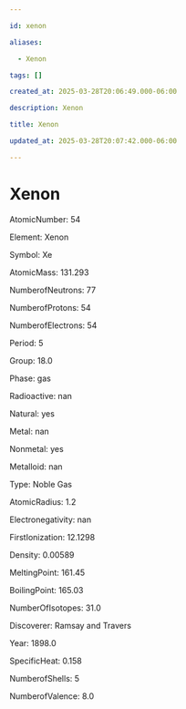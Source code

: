 ```yaml
---

id: xenon

aliases:

  - Xenon

tags: []

created_at: 2025-03-28T20:06:49.000-06:00

description: Xenon

title: Xenon

updated_at: 2025-03-28T20:07:42.000-06:00

---
```




# Xenon

AtomicNumber: 54

Element: Xenon

Symbol: Xe

AtomicMass: 131.293

NumberofNeutrons: 77

NumberofProtons: 54

NumberofElectrons: 54

Period: 5

Group: 18.0

Phase: gas

Radioactive: nan

Natural: yes

Metal: nan

Nonmetal: yes

Metalloid: nan

Type: Noble Gas

AtomicRadius: 1.2

Electronegativity: nan

FirstIonization: 12.1298

Density: 0.00589

MeltingPoint: 161.45

BoilingPoint: 165.03

NumberOfIsotopes: 31.0

Discoverer: Ramsay and Travers

Year: 1898.0

SpecificHeat: 0.158

NumberofShells: 5

NumberofValence: 8.0

